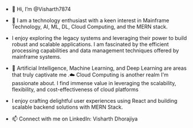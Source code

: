 - 👋 Hi, I’m @Visharth7874
- 🧠 I am a technology enthusiast with a keen interest in Mainframe Technology, AI, ML, DL, Cloud Computing, and the MERN stack.
- I enjoy exploring the legacy systems and leveraging their power to build robust and scalable applications. I am fascinated by the efficient processing capabilities and data management techniques offered by mainframe systems.
- 🤖 Artificial Intelligence, Machine Learning, and Deep Learning are areas that truly captivate me .☁️ Cloud Computing is another realm I'm passionate about. I find immense value in leveraging the scalability, flexibility, and cost-effectiveness of cloud platforms
- I enjoy crafting delightful user experiences using React and building scalable backend solutions with MERN Stack.

- 📫 Connect with me on LinkedIn: Visharth Dhorajiya


